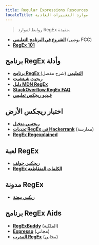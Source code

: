 ```yaml
---
title: Regular Expressions Resources
localeTitle: موارد التعبيرات العادية
---
```

> روابط لموارد RegEx مفيدة.

*   [**الشروع في البرنامج التعليمي**](http://regexone.com) (يوصى FCC)
*   [**RegEx 101**](https://regex101.com)

## برنامج RegEx وأدلة

*   [**برنامج RegEx التعليمي**](http://www.regular-expressions.info/tutorial.html) (شرح مفصل)
*   [**ريجيت شيتشيت**](http://www.cheatography.com/davechild/cheat-sheets/regular-expressions)
*   [**دليل MDN RegEx**](https://developer.mozilla.org/en-US/docs/Web/JavaScript/Guide/Regular_Expressions)
*   [**StackOverflow RegEx FAQ**](http://stackoverflow.com/a/22944075/1262108)
*   [**فيديو ريجكس تعليمي**](https://www.youtube.com/watch?v=EkluES9Rvak)

## اختبار ريجكس الأرض

*   [**ريجسي متخيل**](https://www.debuggex.com/?flavor=javascript)
*   [**تحديات RegEx في Hackerrank**](https://www.hackerrank.com/domains/algorithms/regex) (ممارسة)
*   [**RegEx Regexplained**](https://leaverou.github.io/regexplained/)

## لعبة RegEx

*   [**ريجكس جولف**](http://regex.alf.nu)
*   [**RegEx الكلمات المتقاطعة**](http://regexcrossword.com)

## مدونة RegEx

*   [**ريكس بيضة**](http://www.rexegg.com)

## برنامج RegEx Aids

*   [**RegExBuddy**](http://www.regexbuddy.com) (الملكية)
*   [**Expresso**](http://www.ultrapico.com/expresso.htm) (مجاني)
*   [**المدرب RegEx**](http://www.weitz.de/regex-coach/) (مجاني)